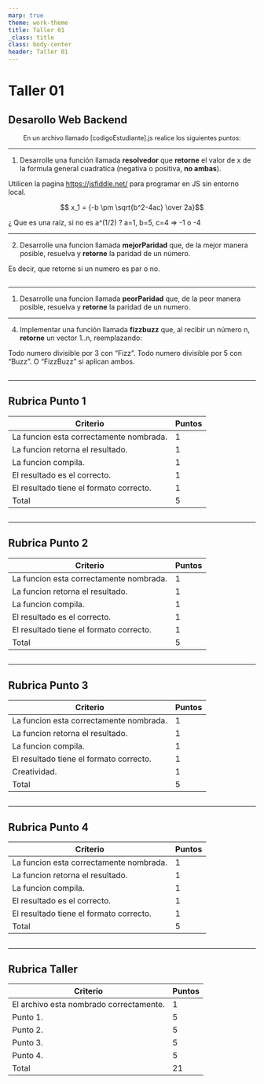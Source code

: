 ```yaml
---
marp: true
theme: work-theme
title: Taller 01
_class: title
class: body-center
header: Taller 01
---
```


<style scoped>
    p:nth-child(4) {
        text-align: center;
        font-size: 0.8rem;
        color: rgba(var(--text-color), 0.6);
    }
</style>

# Taller 01

## Desarollo Web Backend

En un archivo llamado [codigoEstudiante].js realice los siguientes puntos:

---

<style scoped>
    p:nth-child(5) {
        text-align: center;
        font-size: 0.8rem;
        color: rgba(var(--text-color), 0.6);
    }
</style>

1. Desarrolle una función llamada **resolvedor** que **retorne** el valor de x de la formula general cuadratica (negativa o positiva, **no ambas**).

Utilicen la pagina https://jsfiddle.net/ para programar en JS sin entorno local.

$$ x_1 = {-b \pm \sqrt{b^2-4ac} \over 2a}$$

¿ Que es una raiz, si no es a^(1/2) ?
a=1, b=5, c=4 => -1 o -4

---

<style scoped>
    p:nth-child(3) {
        text-align: center;
    }
</style>

2. Desarrolle una funcion llamada **mejorParidad** que, de la mejor manera posible, resuelva y **retorne** la paridad de un número.

Es decir, que retorne si un numero es par o no.

##

---

1. Desarrolle una funcion llamada **peorParidad** que, de la peor manera posible, resuelva y **retorne** la paridad de un numero.

---

<style scoped>
    p:nth-child(3) {
        text-align: center;
    }
</style>

4. Implementar una función llamada **fizzbuzz** que, al recibir un número n, **retorne** un vector 1..n, reemplazando:

Todo numero divisible por 3 con “Fizz”.
Todo numero divisible por 5 con “Buzz”.
O “FizzBuzz” si aplican ambos.

##

---

## Rubrica Punto 1

| Criterio                                | Puntos |
| --------------------------------------- | ------ |
| La funcion esta correctamente nombrada. | 1      |
| La funcion retorna el resultado.        | 1      |
| La funcion compila.                     | 1      |
| El resultado es el correcto.            | 1      |
| El resultado tiene el formato correcto. | 1      |
| Total                                   | 5      |

##

---

## Rubrica Punto 2

| Criterio                                | Puntos |
| --------------------------------------- | ------ |
| La funcion esta correctamente nombrada. | 1      |
| La funcion retorna el resultado.        | 1      |
| La funcion compila.                     | 1      |
| El resultado es el correcto.            | 1      |
| El resultado tiene el formato correcto. | 1      |
| Total                                   | 5      |

##

---

## Rubrica Punto 3

| Criterio                                | Puntos |
| --------------------------------------- | ------ |
| La funcion esta correctamente nombrada. | 1      |
| La funcion retorna el resultado.        | 1      |
| La funcion compila.                     | 1      |
| El resultado tiene el formato correcto. | 1      |
| Creatividad.                            | 1      |
| Total                                   | 5      |

##

---

## Rubrica Punto 4

| Criterio                                | Puntos |
| --------------------------------------- | ------ |
| La funcion esta correctamente nombrada. | 1      |
| La funcion retorna el resultado.        | 1      |
| La funcion compila.                     | 1      |
| El resultado es el correcto.            | 1      |
| El resultado tiene el formato correcto. | 1      |
| Total                                   | 5      |

##

---

## Rubrica Taller

| Criterio                                | Puntos |
| --------------------------------------- | ------ |
| El archivo esta nombrado correctamente. | 1      |
| Punto 1.                                | 5      |
| Punto 2.                                | 5      |
| Punto 3.                                | 5      |
| Punto 4.                                | 5      |
| Total                                   | 21     |

##
